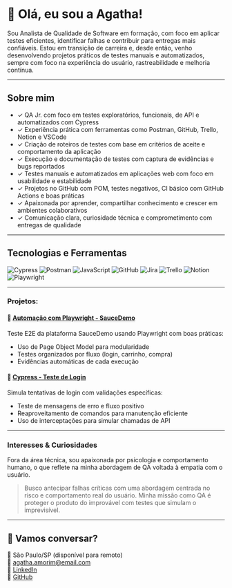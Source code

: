 # 💜 Olá, eu sou a Agatha!

Sou Analista de Qualidade de Software em formação, com foco em aplicar testes eficientes, identificar falhas e contribuir para entregas mais confiáveis. Estou em transição de carreira e, desde então, venho desenvolvendo projetos práticos de testes manuais e automatizados, sempre com foco na experiência do usuário, rastreabilidade e melhoria contínua.

---

## Sobre mim

- ✓  QA Jr. com foco em testes exploratórios, funcionais, de API e automatizados com Cypress
- ✓ Experiência prática com ferramentas como Postman, GitHub, Trello, Notion e VSCode
- ✓ Criação de roteiros de testes com base em critérios de aceite e comportamento da aplicação
- ✓ Execução e documentação de testes com captura de evidências e bugs reportados
- ✓ Testes manuais e automatizados em aplicações web com foco em usabilidade e estabilidade
- ✓ Projetos no GitHub com POM, testes negativos, CI básico com GitHub Actions e boas práticas
- ✓ Apaixonada por aprender, compartilhar conhecimento e crescer em ambientes colaborativos
- ✓ Comunicação clara, curiosidade técnica e comprometimento com entregas de qualidade

---

##  Tecnologias e Ferramentas

![Cypress](https://img.shields.io/badge/-Cypress-17202C?style=for-the-badge&logo=cypress&logoColor=white)
![Postman](https://img.shields.io/badge/-Postman-FF6C37?style=for-the-badge&logo=postman&logoColor=white)
![JavaScript](https://img.shields.io/badge/-JavaScript-F7DF1E?style=for-the-badge&logo=javascript&logoColor=black)
![GitHub](https://img.shields.io/badge/-GitHub-181717?style=for-the-badge&logo=github&logoColor=white)
![Jira](https://img.shields.io/badge/-Jira-0052CC?style=for-the-badge&logo=jira&logoColor=white)
![Trello](https://img.shields.io/badge/-Trello-0079BF?style=for-the-badge&logo=trello&logoColor=white)
![Notion](https://img.shields.io/badge/-Notion-000000?style=for-the-badge&logo=notion&logoColor=white)
![Playwright](https://img.shields.io/badge/-Playwright-2EAD33?style=for-the-badge&logo=playwright&logoColor=white)

---


### Projetos:

#### 📁 [Automação com Playwright - SauceDemo](https://github.com/AgathaAmorimHC/qa-e2e-playwright-saucedemo)
Teste E2E da plataforma SauceDemo usando Playwright com boas práticas:
- Uso de Page Object Model para modularidade
- Testes organizados por fluxo (login, carrinho, compra)
- Evidências automáticas de cada execução

#### 📁 [Cypress - Teste de Login](https://github.com/AgathaAmorimHC/teste-automacao-cypress-login)
Simula tentativas de login com validações específicas:
- Teste de mensagens de erro e fluxo positivo
- Reaproveitamento de comandos para manutenção eficiente
- Uso de interceptações para simular chamadas de API

---

### Interesses & Curiosidades

Fora da área técnica, sou apaixonada por psicologia e comportamento humano, o que reflete na minha abordagem de QA voltada à empatia com o usuário.

> Busco antecipar falhas críticas com uma abordagem centrada no risco e comportamento real do usuário. Minha missão como QA é proteger o produto do improvável com testes que simulam o imprevisível.
---

## 💜 Vamos conversar?

📍 São Paulo/SP (disponível para remoto)  
📧 agatha.amorim@email.com  
🔗 [LinkedIn](https://www.linkedin.com/in/agathaamorimhc)  
🔗 [GitHub](https://github.com/AgathaAmorimHC)



